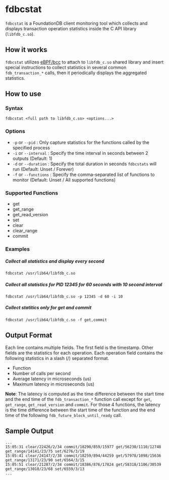 # fdbcstat
`fdbcstat` is a FoundationDB client monitoring tool which collects and displays transaction operation statistics inside the C API library (`libfdb_c.so`).

## How it works
`fdbcstat` utilizes [eBPF/bcc](https://github.com/iovisor/bcc) to attach to `libfdb_c.so` shared library and insert special instructions to collect statistics in several common `fdb_transaction_*` calls, then it periodically displays the aggregated statistics.

## How to use

### Syntax
`fdbcstat <full path to libfdb_c.so> <options...>`

### Options
- `-p` or `--pid` : Only capture statistics for the functions called by the specified process
- `-i` or `--interval` : Specify the time interval in seconds between 2 outputs (Default: 1)
- `-d` or `--duration` : Specify the total duration in seconds `fdbcstats` will run (Default: Unset / Forever)
- `-f` or `--functions` : Specify the comma-separated list of functions to monitor (Default: Unset / All supported functions)

### Supported Functions
- get
- get_range
- get_read_version
- set
- clear
- clear_range
- commit

### Examples
##### Collect all statistics and display every second
`fdbcstat /usr/lib64/libfdb_c.so`
##### Collect all statistics for PID 12345 for 60 seconds with 10 second interval
`fdbcstat /usr/lib64/libfdb_c.so -p 12345 -d 60 -i 10`
##### Collect statitics only for get and commit
`fdbcstat /usr/lib64/libfdb_c.so -f get,commit`

## Output Format
Each line contains multiple fields.  The first field is the timestamp.  Other fields are the statistics for each operation.  Each operation field contains the following statistics in a slash (/) separated format.

- Function
- Number of calls per second
- Average latency in microseconds (us)
- Maximum latency in microseconds (us)

**Note**: The latency is computed as the time difference between the start time and the end time of the `fdb_transaction_*` function call except for `get`, `get_range`, `get_read_version` and `commit`.  For those 4 functions, the latency is the time difference between the start time of the function and the end time of the following `fdb_future_block_until_ready` call.

## Sample Output
```
...
15:05:31 clear/22426/2/34 commit/18290/859/15977 get/56230/1110/12748 get_range/14141/23/75 set/6276/3/19 
15:05:41 clear/24147/2/38 commit/18259/894/44259 get/57978/1098/15636 get_range/13171/23/90 set/6564/3/15 
15:05:51 clear/21287/2/34 commit/18386/876/17824 get/58318/1106/30539 get_range/13018/23/68 set/6559/3/13 
...
```
